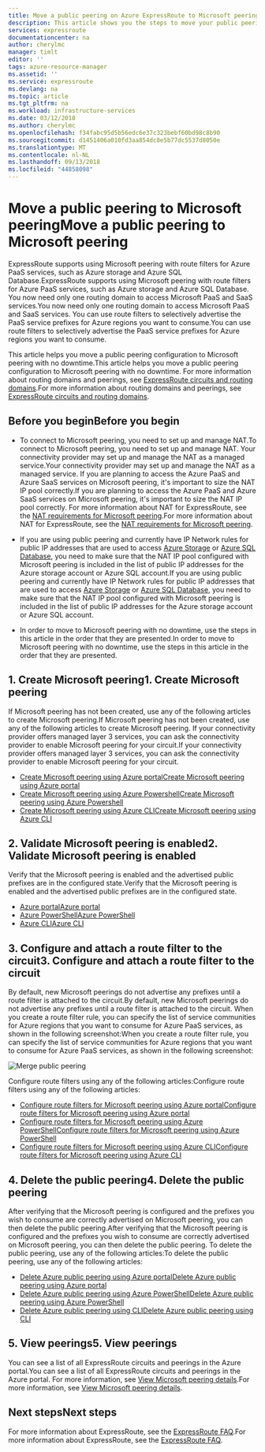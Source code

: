 ```yaml
---
title: Move a public peering on Azure ExpressRoute to Microsoft peering | Microsoft Docs
description: This article shows you the steps to move your public peering to Microsoft peering on ExpressRoute.
services: expressroute
documentationcenter: na
author: cherylmc
manager: timlt
editor: ''
tags: azure-resource-manager
ms.assetid: ''
ms.service: expressroute
ms.devlang: na
ms.topic: article
ms.tgt_pltfrm: na
ms.workload: infrastructure-services
ms.date: 03/12/2018
ms.author: cherylmc
ms.openlocfilehash: f34fabc95d5b56edc6e37c323bebf60bd98c8b90
ms.sourcegitcommit: d1451406a010fd3aa854dc8e5b77dc5537d8050e
ms.translationtype: MT
ms.contentlocale: nl-NL
ms.lasthandoff: 09/13/2018
ms.locfileid: "44858098"
---
```

# <a name="move-a-public-peering-to-microsoft-peering"></a><span data-ttu-id="d281e-103">Move a public peering to Microsoft peering</span><span class="sxs-lookup"><span data-stu-id="d281e-103">Move a public peering to Microsoft peering</span></span>

<span data-ttu-id="d281e-104">ExpressRoute supports using Microsoft peering with route filters for Azure PaaS services, such as Azure storage and Azure SQL Database.</span><span class="sxs-lookup"><span data-stu-id="d281e-104">ExpressRoute supports using Microsoft peering with route filters for Azure PaaS services, such as Azure storage and Azure SQL Database.</span></span> <span data-ttu-id="d281e-105">You now need only one routing domain to access Microsoft PaaS and SaaS services.</span><span class="sxs-lookup"><span data-stu-id="d281e-105">You now need only one routing domain to access Microsoft PaaS and SaaS services.</span></span> <span data-ttu-id="d281e-106">You can use route filters to selectively advertise the PaaS service prefixes for Azure regions you want to consume.</span><span class="sxs-lookup"><span data-stu-id="d281e-106">You can use route filters to selectively advertise the PaaS service prefixes for Azure regions you want to consume.</span></span>

<span data-ttu-id="d281e-107">This article helps you move a public peering configuration to Microsoft peering with no downtime.</span><span class="sxs-lookup"><span data-stu-id="d281e-107">This article helps you move a public peering configuration to Microsoft peering with no downtime.</span></span> <span data-ttu-id="d281e-108">For more information about routing domains and peerings, see [ExpressRoute circuits and routing domains](expressroute-circuit-peerings.md).</span><span class="sxs-lookup"><span data-stu-id="d281e-108">For more information about routing domains and peerings, see [ExpressRoute circuits and routing domains](expressroute-circuit-peerings.md).</span></span>


## <a name="before"></a><span data-ttu-id="d281e-109">Before you begin</span><span class="sxs-lookup"><span data-stu-id="d281e-109">Before you begin</span></span>

* <span data-ttu-id="d281e-110">To connect to Microsoft peering, you need to set up and manage NAT.</span><span class="sxs-lookup"><span data-stu-id="d281e-110">To connect to Microsoft peering, you need to set up and manage NAT.</span></span> <span data-ttu-id="d281e-111">Your connectivity provider may set up and manage the NAT as a managed service.</span><span class="sxs-lookup"><span data-stu-id="d281e-111">Your connectivity provider may set up and manage the NAT as a managed service.</span></span> <span data-ttu-id="d281e-112">If you are planning to access the Azure PaaS and Azure SaaS services on Microsoft peering, it's important to size the NAT IP pool correctly.</span><span class="sxs-lookup"><span data-stu-id="d281e-112">If you are planning to access the Azure PaaS and Azure SaaS services on Microsoft peering, it's important to size the NAT IP pool correctly.</span></span> <span data-ttu-id="d281e-113">For more information about NAT for ExpressRoute, see the [NAT requirements for Microsoft peering](expressroute-nat.md#nat-requirements-for-microsoft-peering).</span><span class="sxs-lookup"><span data-stu-id="d281e-113">For more information about NAT for ExpressRoute, see the [NAT requirements for Microsoft peering](expressroute-nat.md#nat-requirements-for-microsoft-peering).</span></span>

* <span data-ttu-id="d281e-114">If you are using public peering and currently have IP Network rules for public IP addresses that are used to access [Azure Storage](../storage/common/storage-network-security.md) or [Azure SQL Database](../sql-database/sql-database-vnet-service-endpoint-rule-overview.md), you need to make sure that the NAT IP pool configured with Microsoft peering is included in the list of public IP addresses for the Azure storage account or Azure SQL account.</span><span class="sxs-lookup"><span data-stu-id="d281e-114">If you are using public peering and currently have IP Network rules for public IP addresses that are used to access [Azure Storage](../storage/common/storage-network-security.md) or [Azure SQL Database](../sql-database/sql-database-vnet-service-endpoint-rule-overview.md), you need to make sure that the NAT IP pool configured with Microsoft peering is included in the list of public IP addresses for the Azure storage account or Azure SQL account.</span></span>

* <span data-ttu-id="d281e-115">In order to move to Microsoft peering with no downtime, use the steps in this article in the order that they are presented.</span><span class="sxs-lookup"><span data-stu-id="d281e-115">In order to move to Microsoft peering with no downtime, use the steps in this article in the order that they are presented.</span></span>

## <a name="create"></a><span data-ttu-id="d281e-116">1. Create Microsoft peering</span><span class="sxs-lookup"><span data-stu-id="d281e-116">1. Create Microsoft peering</span></span>

<span data-ttu-id="d281e-117">If Microsoft peering has not been created, use any of the following articles to create Microsoft peering.</span><span class="sxs-lookup"><span data-stu-id="d281e-117">If Microsoft peering has not been created, use any of the following articles to create Microsoft peering.</span></span> <span data-ttu-id="d281e-118">If your connectivity provider offers managed layer 3 services, you can ask the connectivity provider to enable Microsoft peering for your circuit.</span><span class="sxs-lookup"><span data-stu-id="d281e-118">If your connectivity provider offers managed layer 3 services, you can ask the connectivity provider to enable Microsoft peering for your circuit.</span></span>

  * [<span data-ttu-id="d281e-119">Create Microsoft peering using Azure portal</span><span class="sxs-lookup"><span data-stu-id="d281e-119">Create Microsoft peering using Azure portal</span></span>](expressroute-howto-routing-portal-resource-manager.md#msft)
  * [<span data-ttu-id="d281e-120">Create Microsoft peering using Azure Powershell</span><span class="sxs-lookup"><span data-stu-id="d281e-120">Create Microsoft peering using Azure Powershell</span></span>](expressroute-howto-routing-arm.md#msft)
  * [<span data-ttu-id="d281e-121">Create Microsoft peering using Azure CLI</span><span class="sxs-lookup"><span data-stu-id="d281e-121">Create Microsoft peering using Azure CLI</span></span>](howto-routing-cli.md#msft)

## <a name="validate"></a><span data-ttu-id="d281e-122">2. Validate Microsoft peering is enabled</span><span class="sxs-lookup"><span data-stu-id="d281e-122">2. Validate Microsoft peering is enabled</span></span>

<span data-ttu-id="d281e-123">Verify that the Microsoft peering is enabled and the advertised public prefixes are in the configured state.</span><span class="sxs-lookup"><span data-stu-id="d281e-123">Verify that the Microsoft peering is enabled and the advertised public prefixes are in the configured state.</span></span>

  * [<span data-ttu-id="d281e-124">Azure portal</span><span class="sxs-lookup"><span data-stu-id="d281e-124">Azure portal</span></span>](expressroute-howto-routing-portal-resource-manager.md#getmsft)
  * [<span data-ttu-id="d281e-125">Azure PowerShell</span><span class="sxs-lookup"><span data-stu-id="d281e-125">Azure PowerShell</span></span>](expressroute-howto-routing-arm.md#getmsft)
  * [<span data-ttu-id="d281e-126">Azure CLI</span><span class="sxs-lookup"><span data-stu-id="d281e-126">Azure CLI</span></span>](howto-routing-cli.md#getmsft)

## <a name="routefilter"></a><span data-ttu-id="d281e-127">3. Configure and attach a route filter to the circuit</span><span class="sxs-lookup"><span data-stu-id="d281e-127">3. Configure and attach a route filter to the circuit</span></span>

<span data-ttu-id="d281e-128">By default, new Microsoft peerings do not advertise any prefixes until a route filter is attached to the circuit.</span><span class="sxs-lookup"><span data-stu-id="d281e-128">By default, new Microsoft peerings do not advertise any prefixes until a route filter is attached to the circuit.</span></span> <span data-ttu-id="d281e-129">When you create a route filter rule, you can specify the list of service communities for Azure regions that you want to consume for Azure PaaS services, as shown in the following screenshot:</span><span class="sxs-lookup"><span data-stu-id="d281e-129">When you create a route filter rule, you can specify the list of service communities for Azure regions that you want to consume for Azure PaaS services, as shown in the following screenshot:</span></span>

![Merge public peering](.\media\how-to-move-peering\public.png)

<span data-ttu-id="d281e-131">Configure route filters using any of the following articles:</span><span class="sxs-lookup"><span data-stu-id="d281e-131">Configure route filters using any of the following articles:</span></span>

  * [<span data-ttu-id="d281e-132">Configure route filters for Microsoft peering using Azure portal</span><span class="sxs-lookup"><span data-stu-id="d281e-132">Configure route filters for Microsoft peering using Azure portal</span></span>](how-to-routefilter-portal.md)
  * [<span data-ttu-id="d281e-133">Configure route filters for Microsoft peering using Azure PowerShell</span><span class="sxs-lookup"><span data-stu-id="d281e-133">Configure route filters for Microsoft peering using Azure PowerShell</span></span>](how-to-routefilter-powershell.md)
  * [<span data-ttu-id="d281e-134">Configure route filters for Microsoft peering using Azure CLI</span><span class="sxs-lookup"><span data-stu-id="d281e-134">Configure route filters for Microsoft peering using Azure CLI</span></span>](how-to-routefilter-cli.md)

## <a name="delete"></a><span data-ttu-id="d281e-135">4. Delete the public peering</span><span class="sxs-lookup"><span data-stu-id="d281e-135">4. Delete the public peering</span></span>

<span data-ttu-id="d281e-136">After verifying that the Microsoft peering is configured and the prefixes you wish to consume are correctly advertised on Microsoft peering, you can then delete the public peering.</span><span class="sxs-lookup"><span data-stu-id="d281e-136">After verifying that the Microsoft peering is configured and the prefixes you wish to consume are correctly advertised on Microsoft peering, you can then delete the public peering.</span></span> <span data-ttu-id="d281e-137">To delete the public peering, use any of the following articles:</span><span class="sxs-lookup"><span data-stu-id="d281e-137">To delete the public peering, use any of the following articles:</span></span>

  * [<span data-ttu-id="d281e-138">Delete Azure public peering using Azure portal</span><span class="sxs-lookup"><span data-stu-id="d281e-138">Delete Azure public peering using Azure portal</span></span>](expressroute-howto-routing-portal-resource-manager.md#deletepublic)
  * [<span data-ttu-id="d281e-139">Delete Azure public peering using Azure PowerShell</span><span class="sxs-lookup"><span data-stu-id="d281e-139">Delete Azure public peering using Azure PowerShell</span></span>](expressroute-howto-routing-arm.md#deletepublic)
  * [<span data-ttu-id="d281e-140">Delete Azure public peering using CLI</span><span class="sxs-lookup"><span data-stu-id="d281e-140">Delete Azure public peering using CLI</span></span>](howto-routing-cli.md#deletepublic)
  
## <a name="view"></a><span data-ttu-id="d281e-141">5. View peerings</span><span class="sxs-lookup"><span data-stu-id="d281e-141">5. View peerings</span></span>
  
<span data-ttu-id="d281e-142">You can see a list of all ExpressRoute circuits and peerings in the Azure portal.</span><span class="sxs-lookup"><span data-stu-id="d281e-142">You can see a list of all ExpressRoute circuits and peerings in the Azure portal.</span></span> <span data-ttu-id="d281e-143">For more information, see [View Microsoft peering details](expressroute-howto-routing-portal-resource-manager.md#getmsft).</span><span class="sxs-lookup"><span data-stu-id="d281e-143">For more information, see [View Microsoft peering details](expressroute-howto-routing-portal-resource-manager.md#getmsft).</span></span>

## <a name="next-steps"></a><span data-ttu-id="d281e-144">Next steps</span><span class="sxs-lookup"><span data-stu-id="d281e-144">Next steps</span></span>

<span data-ttu-id="d281e-145">For more information about ExpressRoute, see the [ExpressRoute FAQ](expressroute-faqs.md).</span><span class="sxs-lookup"><span data-stu-id="d281e-145">For more information about ExpressRoute, see the [ExpressRoute FAQ](expressroute-faqs.md).</span></span>
